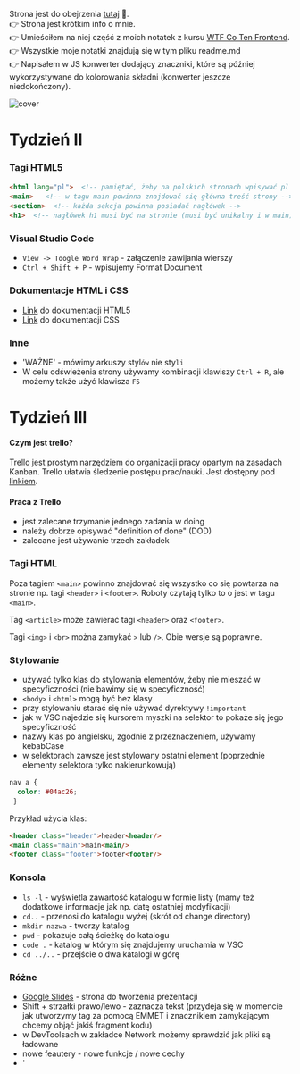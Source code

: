 Strona jest do obejrzenia [tutaj](https://tomaszdanczak.github.io/webpack-homepage-test/) 🚀.   
 👉 Strona jest krótkim info o mnie.   
 👉 Umieściłem na niej część z moich notatek z kursu [WTF Co Ten Frontend](https://cotenfrontend.pl).   
 👉 Wszystkie moje notatki znajdują się w tym pliku readme.md  
 👉 Napisałem w JS konwerter dodający znaczniki, które są później wykorzystywane do kolorowania składni (konwerter jeszcze niedokończony).   

![cover](https://cotenfrontend.pl/img/cover.png)

# Tydzień II

### Tagi HTML5
```html
<html lang="pl">  <!-- pamiętać, żeby na polskich stronach wpisywać pl -->
<main>   <!-- w tagu main powinna znajdować się główna treść strony -->
<section>  <!-- każda sekcja powinna posiadać nagłówek -->
<h1>  <!-- nagłówek h1 musi być na stronie (musi być unikalny i w main) -->    
```
### Visual Studio Code
- `View -> Toogle Word Wrap` - załączenie zawijania wierszy
- `Ctrl + Shift + P` - wpisujemy Format Document
### Dokumentacje HTML i CSS
- [Link](https://www.w3.org/TR/html52/) do dokumentacji HTML5
- [Link](https://www.w3.org/TR/CSS/) do dokumentacji CSS
### Inne
- 'WAŻNE' - mówimy arkuszy styl`ów` nie sty`li`
- W celu odświeżenia strony używamy kombinacji klawiszy `Ctrl + R`, ale możemy także użyć klawisza `F5`

# Tydzień III

#### Czym jest trello?
Trello jest prostym narzędziem do organizacji pracy opartym na zasadach Kanban. Trello ułatwia śledzenie postępu prac/nauki. Jest dostępny pod [linkiem](https://trello.com/).
#### Praca z Trello
- jest zalecane trzymanie jednego zadania w doing
- należy dobrze opisywać "definition of done" (DOD)
- zalecane jest używanie trzech zakładek
### Tagi HTML
Poza tagiem `<main>` powinno znajdować się wszystko co się powtarza na stronie np. tagi `<header>` i `<footer>`. Roboty czytają tylko to o jest w tagu `<main>`.
  
Tag `<article>` może zawierać tagi `<header>` oraz `<footer>`.

Tagi `<img>` i `<br>` można zamykać `>` lub `/>`. Obie wersje są poprawne.
### Stylowanie
- używać tylko klas do stylowania elementów, żeby nie mieszać w specyficzności (nie bawimy się w specyficzność)
- `<body>` i `<html>` mogą być bez klasy
- przy stylowaniu starać się nie używać dyrektywy `!important`
- jak w VSC najedzie się kursorem myszki na selektor to pokaże się jego specyficzność
- nazwy klas po angielsku, zgodnie z przeznaczeniem, używamy kebabCase
- w selektorach zawsze jest stylowany ostatni element (poprzednie elementy selektora tylko nakierunkowują)
```css
nav a {
  color: #04ac26;
 }
 ```

Przykład użycia klas:
```html
<header class="header">header<header/>
<main class="main">main<main/>
<footer class="footer">footer<footer/>
```
### Konsola
- `ls -l` - wyświetla zawartość katalogu w formie listy (mamy też dodatkowe informacje jak np. datę ostatniej modyfikacji)
- `cd..` - przenosi do katalogu wyżej (skrót od change directory)
- `mkdir nazwa` - tworzy katalog
- `pwd` - pokazuje całą ścieżkę do katalogu
- `code .` - katalog w którym się znajdujemy uruchamia w VSC
- `cd ../..` - przejście o dwa katalogi w górę
### Różne
- [Google Slides](https://www.google.com/slides/about/) - strona do tworzenia prezentacji
- Shift + strzałki prawo/lewo - zaznacza tekst (przydeja się w momencie jak utworzymy tag za pomocą EMMET i znacznikiem zamykającym chcemy objąć jakiś fragment kodu)
- w DevToolsach w zakładce Network możemy sprawdzić jak pliki są ładowane
- nowe feautery - nowe funkcje / nowe cechy
- '<script src="main.js"><script/> - umieszczamy przed tagiem zamykającym `<body/>`
- 'console.log(`Nazywam się ${name} i mam ${age} lat`); - template stringi mogą być łamane - łamania są odzwierciedlane w konsoli
- w tagu to samo słowo może być nazwą klasy i id: `<section class="features" id="features"><section/>`

# Tydzień IV
### Stylowanie
- dzięki `display: inline-block`, możemy nadać margines dolny i górny na element liniowy (np. strong)
- `min-height: 100vh` - nadaje elementowy wysokość conajmniej równą wysokości okna przeglądarki
- gdy element dostanie `position: fixed`, to jego szerokość jest "zjadana" (tak jakby był inline-block), trzeba dać mu 100 % szerokości , żeby nic się nie zmieniło. Pamiętać o tym, gdy zmieniamy `<nav>` na fixed (gdy robimy przyklejoną nawigację)
- `position: sticky;` - podobny do fixed, ale element przykleja się do góry strony dopiero jak o nią uderzy (wcześniej normalnie się przewija). Jeszcze nie wszędzie wspierana
- `line-height` - używać, żeby poprawić czytelność wierszy
- sposób na responsywny obrazek:
  ```css
     .image {
          width: 100%;
          max-width: 100px;
          display: block;
     
     }
  ```
 - **floaty** używamy tylko do opływania np. obrazków 
    + gdy jest problem z wychodzeniem elementu opływanego to dać `overflow=hidden`
    + gdy jest problem z podchodzeniem treści do góry to dać `clear: both`
### Przewijanie na górę strony
```html
<header id="top">
  .
  .
  .
<footer>
  <a href="#top" class="top">na górę<a/>
<footer/>
```
```css
  .top {
    position: fixed;
    bottom: 10px;
    left: 10px;
  }
```
### Różne
- używać `block__element--js` dla elementów z którymi robimy coś w js
- nie uczyć się na zapas
- jeżeli przez półgodziny nie umie się czegość zrobić to pytać
- jeżeli jest problem z projektem, to rozpisać go na jak najmniejsze części i następnie je próbować rozwiązać (z rozwiązanych części składać całe rozwiązanie)
- jeżeli nie ma się pomysłu na projekt to znaleźć jakąś organizację pozarządową w mieście i im zrobić oraz rozwijać stronę
- gitlens - rozszerzenie do VSC
- `Ctrl + Alt + F` - zamiana tekstu w VSC - używać jeżeli chcemy np. dodać tę samą klasę do wszystkich akapitów
- `Ctrl + C` - kasuje ostatnie polecenie bez jego wykonywania (w konsoli)

# Tydzień V
### JavaScript
- operator warunkowy
  ```javascript
     (zmienna1 > zmienna2) ? console.log('true'):console.log('false');
     //-----------------------------
     const amIOld = (age > 70) ? "yes":"no";
     
     console.log(amIOld);
  ```
- funkcja strzałkowa
  ```javascript
    const calculateFat = (x) => {
    
    {
    //-----------------------------
    const calculateFat = x => {
    
    {
  ```
- funkcja podmieniająca kontent w elemencie (przyjmuje referencje do elementu i nowy kontent)
  ```javascript
    function createContent(querySelectorContent, content) {
    const element = document.querySelector(querySelectorContent);
    element.innerHTML = content;
    }
    
    createContent('.week-summary__description--js", "Witaj Świecie");
  ```
- zwykła deklaracja funkcji i arrow function
  ```javascript
    function greetOld(age, firstName) {
      console.log(
        `Witaj Drogi Odwiedzający, nazywam się $(firstName) i mam $(age) lata.`
        );
    }
    // Arrow Function
    const greet = (age, firstName) => {
      console.log(
        `Witaj Drogi Odwiedzający, nazywam się $(firstName) i mam $(age) lata.`
        );
    }
  ```
### JavaScript - obiekty
- Obiekt z właściwościami prostymi, metodami, obiektem zagnieżdżonym
```javascript
  const deathStar = {
    diameter: 120000,
    fire: (target) => {
      console.log('${target} destroy`}
    },
    isOperating: true,
    name: "Death Star",
    levels: 357,
    population: 1000,
    isLightOn: true,
    commander: {
      name: "Darth Vader",
      age: 44
    }
  }
```
+ odwołanie się do właściwości obiektu
```javascript
  console.log(deathStar.name)
```
+ wywołanie metody z parametrami
```javascript
  deathStar.fire('Rebel ship');
```
+ odwołanie się do właściwości zagnieżdżonego obiektu (notacja dot)
 ```javascript
  console.log(deathStar.commander.name)
```
+ odwołanie się do właściwości obiektu (notacja bracket)
 ```javascript
  const myProperty = name;
  
  console.log(deathStar[myProperty])
```
+ odwołanie się do właściwości zagnieżdżonego obiektu (notacja dot)
 ```javascript
  const showMeProperty = (myProperty) => {
    console.log(deathStar[myProperty]);
  }
  
  showMeProperty('levels')
```

### Stylowanie
- Tabelą dobrze jest nadać szerokość 100% (domyślnie się nie rozszerzają)
### Różne
- przy goooglowaniu rzeczy najlepiej zaznaczyć zakres do roku wstecz (we frontendzie wiedza szybko się dezaktualizuje)
- używać normalize.css oraz
```css
  *,
  *::after,
  *::before {
    margin: 0;
    padding: 0;
    box-sizing: inherit;
  }

  html {
    // This defines what 1rem is
    font-size: 62.5%; //1rem = 10px; 10px/16px = 62.5%
  }

  body {
    box-sizing: border-box;
    }
  }
```
- wywołanie `console.log(console)` wyświetli w konsoli wszystkie metody i właściwości

  <img src="gh/consolelog.png" width="50%">
  
- sprawdzenie, które rzeczy są pobierane z cache (można wyłączyć cache - `disable cache`). `Ctrl + F5` - twarde odświeżenie (wszystko pobiera na nowo)

  <img src="gh/disable cache.PNG" width="50%">
  
- gdy utknie się z kodem, porozmawiać z kaczuszką ;)

  <img src="gh/duck.PNG" width="30%">

# Tydzień 6

### JavaScript

- #### Switch
```javascript
const myNumber = {name: 'maciek'};

switch(myNumber) {
  case 7: 
    console.log('jestem siódemką');
    break;
  case 9:
    console.log('jestem dziewiątką');
    break;
  default:
    console.log('jestem czymś innym');
}
```
- #### Operator warunkowy zamiast if else
```javascript
  if(32 > 30) {
    console.log("to prawda");
  } else {
    console.log("to nieprawda");
  }
  
  (32 > 30) ? console.log("to prawda") : console.log("to nieprawda");
  
  const result = (32 > 30) ? console.log("to prawda") : console.log("to nieprawda");
```
### Formularze
- #### Formularze: form, input, label
    + według specyfikacji tagi label i input powinny być zamknięte
    ```html
      <p>
        <label for="firstName">Your name:<label/>
        <input id="firstName" name="firstName">
      <p/>
    ```
    + można opakować input w label, albo można nie używać opakowania i użyć atrybutu for (lepsze to pierwsze rozwiązaniem bo łatwiej stylować)
  ```html
    <main>
      <h1>Forms playground<h1/>
      <form>
        <p>
          <label for="firstName">Your name:</label>
          <input id="firstName" name="firstName">
        <p/>
        <p>
          <label>Your last name:
            <input id="lastName" name="lastName">
          </label>
        <p/>
      <form/>
    <main/>
  ```
    + `value` - domyślna uzupełniona wartość inputa, `placeholder` - tekst podpowiedzi
    ```html
      <p>
        <label for="firstName">Your name:<label/>
        <input type="text" value="Maciek" placeholder="Wpisz swoje imię" id="firstName" name="firstName">
      <p/>
    ```
    + stylowanie formularzy według BEM
    ```html
      <form class="form">
        <label for="firstName">Your name:<label/>
        <input class="form__input" type="text" value="Maciek" placeholder="Wpisz swoje imię" id="firstName" name="firstName">
      <form/>
    ```
    ```css
      .form {

      }

      &__input {
        display: block;
        width: 100%;
      }
    ```
- #### Formularze: fieldset, radio, checkbox
   - Element `fieldset` grupuje kontrolki o podobnym przeznaczeniu. Element `legend` zawiera objaśnienie przeznaczenia grupy kontrolek.
   ```html
    <fieldset>
      <legend>Address</legend>
      
      <p>
        <label>Street name:
          <input
             class="form__item"
             id="streetName"
             placeholder="Please enter street name"
             name="streetName"
             />
        </label>
      </p>  
    </fieldset>
    ```
    <img src="gh/fieldset.PNG" width="40%">
    
    - Element `radio` pozwala wybierać jeden element z grupy możliwych opcji

      ```html
        <fieldset>
          <legend>Favourite icecream flavour</legend>
          <p>
              <label><input name="iceCream" type="radio" value="chocolate">Chocolate</label?
          </p>
          <p>
              <label><input name="iceCream" type="radio" value="lemon">Lemon</label?
          </p>
          <p>
              <label><input name="iceCream" type="radio" value="strawberry">Strawberry</label?
          </p>
        </fieldset>
      ```
    <img src="gh/radio.PNG" width="40%">
 #### Formularze: number, range, tel, email, password 
 -  Range - element będący graficznym interfejsem do wprowadzania danych
    ```html
      <input type="range" min="0" max="100" step="5">
    ```
    Sposób na podejrzenie wartości range:
    ```html
      <input
        class="form__item range--js"
        id="range"
        name="range"
        type="range"
        min="0"
        max="100"
        step="20"
      />
    ```
    ```javascript
    const myRange = document.querySelector('.range--js');
    
    myRange.value;
    ```
      
 ### CSS Grid
 
 #### Definiowanie siatki (właściwośi rodzica)
 - `grid-template-columns` - definiuje ilość i rozmiar kolumn
 - `grid-template-rows` - definiuje ilość i rozmiar wierszy
 - `grid-gap` - definiuje odstępy
 #### Funkcje przydatne przy definiowaniu siatki
 - `repeat()`
 - `minmax()`
 #### Rozmieszczenie elementów w siatce (pierwszy sposób)
  ```css
    .main {
      display: grid;
      grid-template-areas: "header header"
                           "article aside"
                           "footer footer";
    }
    
    .header {
      grid-area: header;
    }
  ```
  #### Rozmieszczenie elementów w siatce (drugi sposób)

  ```css
    .header {
      background: hotpink;
      grid-column-start: 2;
      grid-column-end: 4;
      grid-row-start: 1;
      grid-row-end: 3;
    }
  ```
  
 ### Media Queries
   - Mediaqueries muszą być definiowane po podstawowych stylach (mediaqueries nie zwiększają specyficzności)
    
      ```css
        @media screen and (max-width: 600px) {
          body {

          }
        }
      ```
      
   - Chowanie elementu
      ```css
        @media screen and (min-width: 768px) {
          .mobile {
            display: none;
          }
        }
      ```
 ### Eventy
 
  - Elementowi z którym chcemy pracować w JavaScripcie dodać klasę z modyfikatorem `--js`
    ```html
      <button class="action--js">Zmień nagłówek</button>
    ```
  - Pobranie referencji do elementu, wywołane funkcji po zdarzeniu click
    ```javascript
      const myClick = () => {
        console.log('kliknąłeś');
      }
      
      const button = documen.querySelector(".action--js");
      
      button.addEventListener('click', myClick);
    ```
  - Odniesienie się do klikniętego elementu
      ```javascript
      button.addEventListener('click', e=> {
        console.log(e.target);
      });
      ```
### Różne
 - Domyślne style elementów są zależne od systemowych (ikonki są upodobnione do systemowych)
 - Można domyślnie zaznczyć element formularza, poprzez dodanie atrybutu `checked`. Atrybut może mieć wartość (`checked=checked`), ale nie musi
 - `display: block` na label spowoduje, że labele będą nad elementami, które opisują
 - Atrybut `required` nakazuje przeglądarce przeprowadzenie walidacji formularza
 - CSS Grid najlepiej się sprawdza do budowania całych layoutów
 - Flexbox sprawdza się dobrze do pozycjonowania, centrowania elementów wewnątrz innych elementów. Nie używać flexboxa do budowania całych layoutów.
 - `button` - powinien być używany do interakcji na stronie
 - `a` - powinien być używany do nawigacji

# Tydzień VII
 ### Node
 #### Pierwsze kroki
 - Uruchomienie skryptu w node. Należy wejść w konsoli w katalog ze skryptem, a następnie uruchomić
   ```console
    node skrypt.js
   ```
 - Tworzenie pliku package.json. Należy w konsoli wpisać (opcja -y domyślnie uzupełnia)
    ```console
    npm init -y
   ```
    co utworzy
    ```console
     {
      "name": "playground",
      "version": "1.0.0",
      "descripton": "",
      "main": "script.js",
      "scripts": "echo \"Error: no test specified\" &&
     }
    ```
  - Dodanie paczki do projektu
    ```console
     npm install <nazwa_paczki> --save
     npm install <nazwa_paczki> --save-dev
     
     npm install --save normalize.css
    ```
  - Odtworzenie katalogu node_modules
    ```console
      npm install
    ```
### Praca z node-sass
1. Instalacja pakietu
    ```console
    npm install node-sass
    ```
1. Zamiana scss na css
    ```console
    npx node-sass main.scss main.css
    ```
1. Dodanie automatyzacji (śledzenie zmian w plikach scss)
    ```console
    npx node-sass -w main.scss main.css
    ```
1. Dodanie skryptu

1. Wywołanie skryptu
    ```console
    npm run sass
    ```
1. Zmodyfikowanie skryptu (organizacja plików scss i css w katalogach)
    ```console
    "scripts": {
      "sass": "npx node-sass -w scss/msin.scss main.css",
      "test": "echo\"Error: no test specified\" && exit1"
      },
    }
    ```
### Różne
- plik `.gitignore` zawiera nazwy ignorowanych plików i katalogów (np. node_modules)
   


# Tydzień VIII

### Import CSS/SCSS
#### SCSS
```scss
@import "abstracts/variables";
```
#### CDN
```scss
@import "https://cdnjs.cloudflare.com/ajax/libs/normalize/8.0.1/normalize.min.css";
```
### Import / Export JS
Są dwie najpopularniejsze koncepcje modułów: CommonJS oraz ES6 Modules

#### ES6 Modules (proste użycie)
- HTML:
	```html
	<script src="main.js" type="module"></script>
	```
- JS Export (hello.js)
	```javascript
	export const hello = name => {
	    return `Cześć ${name}`;
	}
	```
- JS Import (main.js)
	```javascript
	import {hello} from './hello.js';

	console.log(hello('Tomek'));
	```
#### ES6 Modules (export domyślny)
Export domyślny pozwala na dowolne nazywanie rzeczy które importujemy. Nazwy importu nie podajemy w nawiasach sześciennych. Dzięki exportowi domyślnemu nie musimy się martwić o konflikty w nazwach. 

- Export (tomek.js)
	```javascript
	const tomek = {
	    name: 'Tomek',
	    age: 20
	}
	export default tomek;
	```
- Import (main.js)
	```javascript
	import human from './tomek.js';

	console.log(human);
	```

### WTF Webpack StarterKit - pierwsze uruchomienie

#### Workflow
- Tworzymy Repozytorium na GitHubie: [StarterKit](https://github.com/maciejkorsan/wtf-webpack-starter/generate)
- Klunujemy repozytorium na dysk (uruchamiamy komendę klonowania będąc w katalogu dev) (git clone adres_do_repozytorium)
- Wchodzimy do katalogu z repozytorium (cd nazwa_repozytorium)
- Instalujemy zależności (npm install)
- Kroki wykonywane też przy każdym kolejnym uruchomieniu 
	- Uruchamiamy edytor (code .)
	- Uruchamiamy Server Webpack (npm run start)
	- Strona dostępna pod adresem: http://localhost:8080/

#### Budowa Webpacka
- W katalogu src znajdują się pliki na których pracujemy:

  <img src="gh/8/webpack-hierarchy.PNG" width="20%">
  
	- assets
	- js
	- pages (w którym znajduje się index.html). W pliku index.html nie ma znacznika link do stylów oraz script do skryptów. Ścieżki podajemy względem plików źródłowych a nie serwerowych.
	- scss
- W pliku package.json mamy skonfigurowane trzy skrypty:
	- start (uruchamia serwer w trybie developerskim)
	- build (tworzy katalog wynikowy)
	- publish
### WTF Webpack StarterKit – dodawanie nowych plików, sourcemapy

#### Dodawanie pliku HTML:

- Dodawanie pliku do katalogu pages: 

  <img src="gh/8/webpack-new-file.PNG" width="40%">
  
- Dodanie wpisu do pliku webpack.common.js. Tworzenie nowej instancji wtryczki do HTML. Po dodaniu wpisu trzeba zrestartować serwer. 

	<img src="gh/8/webpack-common-js.PNG" width="100%">

#### Dodawanie pliku JS:
- Plik tworzymy w katalogu src/js. 

  <img src="gh/8/webpack-new-file-js.PNG" width="100%">

- Dodajemy wpis do tablicy (patrz wyżej)

#### Dodawanie styli
- Import styli w pliku index.js 

	<img src="gh/8/import-css-file.PNG" width="100%">
- normalize możemy zainstalować przez npm i zaimportować w pliku ze stylami w następujący sposób:

	```css
	@import "~normalize.css";
	```

### WTF Webpack StarterKit - budowanie projektu i publikacja
- budowanie projektu (utworzenie katalogu dist). Zawartość katalogu dist publikujemy na serwerze.
```console
npm run build
```
- wszystko co znajduje się w katalogu public jest kopiowane bezpośrednio do katalogu dist
- opublikowanie strony na GitHubie za pomocą gh-pages (*tworzy noby branch gh-pages*)
```console
npm run deploy
```
### Custom Properties (zmienne CSS)
#### Definiowanie zmiennych	
```css
:root {
  --small-padding: 8px;
}
```
#### Użycie wartości zmiennej
```css
h1 {
  padding: var(--small-padding);
}
```

# Tydzień IX

### Użycie biblioteki moment w projekcie (homework)

#### Instalacja i przykład użycia
- instalacja biblioteki

	```console
	npm install moment
	```
- import biblioteki w pliku JS
	```javascript
	import moment from 'moment';
	```
- Użycie jakiejś funkcji z bibioteki

	```javascript
	console.log(moment().startOf('day').fromNow());
	```
- [Link](https://momentjs.com/) do dokumentacji biblioteki Moment JS

#### Wstrzyknięcie rezultatu uzyskanego z Moment JS do HTML

HTML:

```html
<p>Od początku dnia minęło:<span class="time--js"></span></p>
```

JS:
```javascript
const timePlaceholder = document.querySelector('.time--js');

timePlaceholder.innerHTML = moment().startOf('day').fromNow();
```

### Dark Mode (homework)

- przykładowa strona z buttonem zmieniającym tryb

	```html
	<main>
	  <h1>Cześć</h1>
	  <p>Lorem ipsum dolor sit amet consectetur, adipisicing elit. Aliquid totam eos, ab sed accusamus laborum facilis neque nihil distinctio officiis dolore nostrum quidem magni laudantium enim repellat nemo praesentium saepe.</p>
	  <button class="mode--js">Zmień tryb</button>
	</main>
	```

- definicja Custom Properties (zmiennych CSS) i przypisanie ich do tła strony i koloru tekstu
	```css
	:root {
	  --background-color: #fefefe;
	  --text-color: #333333;
	}

	body {
	  background: var(--background-color);
	  color: var(--text-color);
	}
	```
- logika Java Script:
	```javascript
	let isDark = false;

	const switchModes = document.querySelector('.mode--js');

	switchModes.addEventListener('click', ()=>{
	  if(isDark) {
	    document.documentElement.style.setProperty('--background-color', '#fefefe');
	    document.documentElement.style.setProperty('--text-color', '#333333');

	    isDark = false;
	  } else {
	    document.documentElement.style.setProperty('--background-color', '#333333');
	    document.documentElement.style.setProperty('--text-color', '#fefefe');

	    isDark = true;
	  }
	})
	```
### Google fonts
- należy wybrać Latin Extended i wpisać zażółć gęślą jaźń żeby łatwo było można odfiltrować tylko te fonty które posiadają wszystkie polskie diakrytyczne znaki

- czcionkę dołączamy do projektu za pomocą import albo link:

	```html
	<style>
	@import url('https://fonts.googleapis.com/css2?family=Lato:ital,wght@0,100;0,400;1,700&display=swap');
	</style>

	<link href="https://fonts.googleapis.com/css2?family=Lato:ital,wght@0,100;0,400;1,700&display=swap" rel="stylesheet">
	```
- użycie czcionki:

	```css
	font-family: 'Lato', sans-serif;
	```
### GIT: branche

- wypisanie gałęzi:
	```console
	git branch
	```
- utworzenie gałęzi:
	```console
	git branch nazwa_gałęzi
	```
- przejście na gałąź:
	```console
	git branch nazwa_gałęzi
	```
- utworzenie gałęzi od razu z przejściem na nią:
	```console
	git branch -b nazwa_gałęzi
	```
- wypchnięcie brancha na GitHuba (użyć git push i skopiować podpowiedź)
	```console
	git push
	git push --set-upstream origin nazwa_brancha
	```
- mergowanie do mastera (trzeba przejść na master)
	```console
	git checkout master
	git branch -b nazwa_gałęzi
	```
- usunięcie gałęzi:
	```console
	git branch -d nazwa_gałęzi
	```

### MARKDOWN
- dodanie odnośnika
	```console
	[nazwa](adres)
	```
- dodanie grafik. W projekcie założyć katalog gh i w nim umieszczać grafiki używane w README.md
	```console
	![Alt obrazka](gh/nazwa_obrazka.png)
	```
Kwafratowe przed okrągłymi. K przed O. KO
- `Wyróżnienie fragmentu tekstu`
	```console
	`tekst`
	```
- *pochylenie tekstu*
	```console
	*tekst*
	```
- **pogrubienie tekstu**
	```console
	**tekst**
	```
- ***pochylenie i pogrubienie tekstu***
	```console
	***tekst***
	```
- żeby zobaczyć podgląd zmian w README.md na GitHubie należy kliknąć zakładkę Preview changes

### JS: Tablice
#### Dodawanie / usuwanie elementów do/z tablicy
- dodanie elementu na końcu
	```javascript
	myArray.push()
	```
- usunięcie elementu z końca
	```javascript
	myArray.pop()
	```
- dodanie elementu na początku
	```javascript
	myArray.unshift()
	```
- usnięcie elementu z końca
	```javascript
	myArray.shift()
	```
- szukanie indeksu elementu
	```javascript
	myArray.indexOf('elem');
	```
- sprawdzanie czy element występuje w tablicy (uważać bo index 0 jest konwertowany na false, a element nieznaleziony -1 na true):
	```javascript
	if(myArray.indexOf('tekst')>=0) {
	  console.log('mam ten element');
	} else {
	  console.log('nie mam elementu :(')
	}
	```
Dwie metody łatwe do pomylenia. Nazwy różnią się tylko małą literą p.

- usuwanie elementów od danej pozycji (metoda działa na indeksie i zakresie). Metoda `zwraca i usuwa !!!` elementy.
	```javascript
	myArray.splice(1,2)
	```
- pobranie n elementów od danej pozycji (metoda działa na indeksach). Metoda tylko `zwraca !!!` elementy.
	```javascript
	const newArray = myArray.slice(2,4)
	```
	
#### Stringi
Stringi zachowują się bardzo podobnie do tablic 
```javascript
const myString = 'Tomek';

console.log(myString[5]);
console.log(myString.length);
```


### JS: Pętle

#### FOR

Warunkiem najczęściej jest wyrażenie ze znakiem mniejszości (mniejsze od jakiejś długości)

```javascript
for(let i = 0; i < 3; i++) {
  console.log('i` +  `wykoananie pętli');
}
```

#### Pętla FOR i tablice

```javascript
const myArray = ['apple','peach', 'plum'];

for(let i = 0; i < myArray.length; i ++) {
 console.log('Pod indeksem ' + i + 'jest element ' + myArray[i])
}
```

#### WHILE

```javascript
let myNumber = 0;

while(myNumber < 10) {
  console.log('hello');
  
  myNumber++;
}
```
#### DO WHILE

```javascript
let n = 9;

do {
  console.log(n);
  n = n + 3;
} while(n < 9);

console.log(n);
```

#### FOR IN (własność in obiekt)

```javascript
const tomek = {
  name: 'tomek',
  age: 20
}

for( let myProperty in tomek) {
  console.log(myProperty);
  console.log(tomek[myProperty]);
}
```

#### FOR OF (element of tablica)

```javascript
const myArray = ['a', 'b', 'c'];

for(let element of myArray) {
  console.log(element);
}
```

### JS: Przechowywanie danych

Wartości Cookies, Local Storage i Session Storage możemy podejrzeć w zakładce Applicatin (devtools -> Application):
(screen)

#### Cookie (są już przestarzałe)

- wyświetlenie ciasteczek
	```javascript
	  console.log(document.cookie);
	```
- ustawienie ciasteczek
	```javascript
	document.cookie = 'name = tomek';
	```
#### Local Storage (żyje do ręcznego wyczyszczenia)

- ustawienei wartości
	```javascript
	localStorage.setItem('human', 'tomek');
	```
- pogranie wartości
	```javascript
	console.log(localStorage.getItem('human'));
	```
- usunięcie wpisu
	```javascript
	localStorage.removeItem('human');
	```
- zapisanie w Local Storage obiektu
	```javascript
	localStorage.setItem('nowyKlucz', JSON.stringify({name: 'tomek'}));
	```
- odczytanie JSON
	```javascript
	const myResult = localStorage.getItem('nowyKlucz');
	
	const myNewObject = JSON.parse(myResult));
	
	myNewObject.newProperty = 'hi';
	
	
	```
#### Session Storage (żyje do zamknięcia zakładki przeglądarki)

Session Storage używamy tak samo jak Local Storege. W wywoładniu używamy sessionStorage.

#### Podstawowy Flow aplikacji korzystającej z Local Storage
HTML
```html
<input class="entry--js">
<button class="action--js">Zapisz</button>
```

JS
```javascript
const entry = localStorage.getItem('entry');
let result = '';

if (entry) {
result = entry;
}

const entryInput = document.querySelector('.entry--js')
entryInput.value = result;

const button = document.querySelector('.action--js')

button.addEventListener('click', ()=> {
localStorage.setItem('entry', entryInput.value)
})

```

# Tydzień X
 ### SVG
 #### Dodawanie svg
 - grafikę w formacie svg możemy dodać do strony za pomocą znacznika <img>:
   ```html
    <img src="plik.svg" alt="logo">
   ```
  - możemy ją także dodać za pomocą znacznika <svg>:
    ```html
    <svg width="100" height="100">
	   <circle cx="50" cy="50" r="40" stroke="green" stroke-width="4" fill="yellow" />
	   Sorry, your browser does not support inline SVG.
    </svg>
    ```
  #### Dodawanie stylowanie dzięki dodaniu klasy
  Dzięki dodaniu grafiki svg znacznikiem svg można dodać klasę do elementów i stylować jak inne elementy html 
  ```html
    <svg width="100" height="100">
      <circle class="element" cx="50" cy="50" r="40" stroke="green" stroke-width="4" fill="yellow" />
      Sorry, your browser does not support inline SVG.
    </svg>
   ```
	
   ```css
	.element {
  		opacity: .5;
  		transition: opacity .3s ease-in;
	}

	.element:hover {
  		opacity: 1;
	}
   ```
#### Animacja grafiki SVG
```css
@keyframes show {
  from {
    opacity: .3;
  }
  to {
    opacity: 1;
  }
}

.animate {
  animation: show .5s ease-in infinite alternate;
}		
```
```html
<svg width="100" height="100">
   <circle class="animate" cx="50" cy="50" r="40" stroke="green" stroke-width="4" fill="yellow" />
   Sorry, your browser does not support inline SVG.
</svg>
```
### Head & OpenGraph
- Brak pozwolenia na powiększanie strony
```html
<meta name="viewport" content="width=device-width, initial-scale=1.0" />
```
- własność description
```html
  <meta name="description" content="My og description of my website">
```
- Open Graph - protokuł opisujący stronę za pomocą tagów meta
```html
   <!-- Title -->
   <meta property="og:title" content="My og title" />
   <!-- OPTIONAL description. 2-4 sentences. -->
   <meta property="og:description" content="My og description of my website" />
   <!-- full url with http(s) ie. https://tomaszdanczak.github.io/webpack-homepage-test/ -->
   <meta property="og:url" content="https://tomaszdanczak.github.io/webpack-homepage-test/" />
   <!-- full url to the image with http(s) ie. https. Facebook suggests at least 1200 x 630. -->
   <meta property="og:image" content="" />
```
#### Różne
- plik favicon.ico umieszczamy w głównym katalogu. Nie trzeba definiować w kodzie odwołania do niego..
- przydatna strona do tworzenia grafik: [www.canva.com](www.canva.com)
- sprawdzanie opisów OG: [www.debug.iframely.com](www.debug.iframely.com)
### WAI, WCAG, A11y, ARIA
- WCAG [https://www.w3.org/WAI/WCAG21/quickref](https://www.w3.org/WAI/WCAG21/quickref)
- A11y [https://www.a11yproject.com](https://www.a11yproject.com)
- Widzialni [https://www.widzialni.pl](https://www.widzialni.pl)

Tworzenie stron (kilka rad odnośnie dostępności)
- Pisz semantycznie
- Trzymaj kontrast
- Dobrze dobieraj kolory
- Unikaj autoplay
- Nie ograniczaj rzeczy czasowo
- Nie usuwaj :focus
- Używaj alt (i kończ opisy kropką!)
- ARIA - dodaje np. opisy pól formularzy, gdy nie mamy label (własność pomaga, gdy korzystamy z aplikacji wspomagających)
### PWA
Należy dołożyć dwa pliki
- manifest.json


# Tydzień XI
### JS: destrukturyzacja i spread operator
#### Destrukturyzacja
- Destrukturyzacja obiektu:
	```javascript
	const person = {name: 'tomek', age: 20}

	console.log(person.name)

	const {name, age} = person; 

	console.log(name);

	person.name = "kamil";

	console.log(name);   // tomek
	console.log(person.name);   // kamil
	```
- Destrukturyzacja tablicy:
	```javascript
	const food =['apple','kiwi','orange'];

	console.log(food);

	const [first, second] = food;

	console.log(first);
	```
#### Spread operator
- Spreaad operator na obiektach (operator "rozsmarowuje" obiekt):
	```javascript
	const person = {
	  name: 'tomek',
	  age: 20
	}

	const address = {
	  city: 'Łowicz',
	  country: 'Poland'
	}

	console.log(person);
	console.log(address);

	const personWithAddress = {
	  ...person,
	  ...address
	}

	console.log(personWithAddress);
	```
- Spread operator na tablicach:
	```javascript
	const fruits = ['apple','kiwi','orange'];
	const drinks = ['water','juice','beer'];

	console.log(fruits);
	console.log(drinks);

	const fruidsAndDrinks = ["banana", ...fruits, "plum", ...drinks, "milk"];
	console.log(fruidsAndDrinks);
	```
### API - POSTMAN

Link do pobrania [POSTMANA](https://www.postman.com/downloads/).

#### Użycie API Githuba
- Dostęp do API:
- Wyświetlenie publicznych repozytoriów użytkownika:
- Użycie zapytania w POSTMAN
- Dodanie parametrów do zapytania:

### JS: Fetch API

#### PROMISE - szablon (console.log może się wywołać przed promisem, działa asynhronicznie)
```javascript
something()
  .then((response)=> {
  // do something
  }).catch((error)=> {
  // 
  })
  
console.log("test")

```
	
#### FETCH - szablon	
```javascript
fetch("https://api.github.com/users/tomaszdanczak/repos")
.then(resp => resp.json())
.then(resp => {
  // w resp mamy jsona z odpowiedzią
  console.log(resp);
})
.catch(error => {
  console.log(error)
})

```

#### Praktyczne użycie FETCH

Javascript:
```javascript
fetch("https://api.github.com/users/tomaszdanczak/repos")
.then(resp => resp.json())
.then(resp => {
  // w resp mamy jsona z odpowiedzią
  for (let repo of resp) {
    const {name, html_url} = repo;
    const repositoryList = document.querySelector('.list--js');
    const myTemplate = `<li>
${name} <a href="${html_url}" title="link do repozytorium ${name} na githubie">link do githuba</a>
</li>`;
    repositoryList.innerHTML += myTemplate;
    }
})
.catch(error => {
  console.log('nie udało się pobrać');
})
```

Html:
```html
<main>
  <h1>Moje repozytoria</h1>
  <ul class="list--js">
    
  </ul>
</main>
```

# Tydzień XII
### Multimedia
#### Audio:
```html
<audio src="https://file-examples.com/wp-content/uploads/2017/11/file_example_MP3_700KB.mp3" controls></audio>
```
#### Video (używać MP4)
```html
<video src="https://download.blender.org/peach/bigbuckbunny_movies/BigBuckBunny_320x180.mp4" controls></video>
```

#### Sterowanie audio i video za pomocą JavaScriptu (simple player):
HTML:
```html
<video  class="video video--js" src="https://download.blender.org/peach/bigbuckbunny_movies/BigBuckBunny_320x180.mp4" controls></video>
  
<button class="play play--js">play</button>
<button class="pause pause--js">pause</button>
<button class="stop stop--js">stop</button>
```
JavaScript:
```javascript
const video = document.querySelector(".video--js");
const playButton = document.querySelector(".play--js");
const pauseButton = document.querySelector(".pause--js");
const stopButton = document.querySelector(".stop--js");

playButton.addEventListener("click", e=>{
  video.play();
})

pauseButton.addEventListener("click", e=>{
  video.pause();
})

stopButton.addEventListener("click", e=>{
  video.pause();
  video.currentTime = 0;
})
```
#### Youtube
```html
<iframe width="560" height="315" src="https://www.youtube.com/embed/oWHaDSeIY7M" frameborder="0" allow="accelerometer; autoplay; encrypted-media; gyroscope; picture-in-picture" allowfullscreen></iframe>
```

### Frameworki CSS
#### [Bootstrap](https://getbootstrap.com/)
- [Grid Example](https://getbootstrap.com/docs/4.5/examples/grid/#containers)
- [Forms](https://getbootstrap.com/docs/4.5/components/forms/)
- Starter template:
	```html
	<!doctype html>
	<html lang="en">
	  <head>
	    <!-- Required meta tags -->
	    <meta charset="utf-8">
	    <meta name="viewport" content="width=device-width, initial-scale=1, shrink-to-fit=no">

	    <!-- Bootstrap CSS -->
	    <link rel="stylesheet" href="https://stackpath.bootstrapcdn.com/bootstrap/4.5.0/css/bootstrap.min.css" integrity="sha384-9aIt2nRpC12Uk9gS9baDl411NQApFmC26EwAOH8WgZl5MYYxFfc+NcPb1dKGj7Sk" crossorigin="anonymous">

	    <title>Hello, world!</title>
	  </head>
	  <body>
	    <h1>Hello, world!</h1>

	    <!-- Optional JavaScript -->
	    <!-- jQuery first, then Popper.js, then Bootstrap JS -->
	    <script src="https://code.jquery.com/jquery-3.5.1.slim.min.js" integrity="sha384-DfXdz2htPH0lsSSs5nCTpuj/zy4C+OGpamoFVy38MVBnE+IbbVYUew+OrCXaRkfj" crossorigin="anonymous"></script>
	    <script src="https://cdn.jsdelivr.net/npm/popper.js@1.16.0/dist/umd/popper.min.js" integrity="sha384-Q6E9RHvbIyZFJoft+2mJbHaEWldlvI9IOYy5n3zV9zzTtmI3UksdQRVvoxMfooAo" crossorigin="anonymous"></script>
	    <script src="https://stackpath.bootstrapcdn.com/bootstrap/4.5.0/js/bootstrap.min.js" integrity="sha384-OgVRvuATP1z7JjHLkuOU7Xw704+h835Lr+6QL9UvYjZE3Ipu6Tp75j7Bh/kR0JKI" crossorigin="anonymous"></script>
	  </body>
	</html>
	```
#### [tailwindcss](https://tailwindcss.com/)

### CSS ~ + > []
- (+)  selektor bezpośredniego rodzeństwa (dokładnie za)
- (~) selektor ogólnego rodzeństwa
- (>) selektor bezpośredniego dziecka
- [attr=value] selektor atrybutu
	+ [href] - wybiera wszystkie elementy z atrybutem href
	+ [href="site.html"] - wyszukuje dokłądnej wartości
	+ Linki zawierające coś
		+ [href*="https"] - wyszukuje fragmen tekstu (wartość musi się gdzieś znaleźć)
		+ [href^="https"] - dopasowuje wartość atrybutu rozpoczynającą się od https
		+ [href$="pdf"] - dopasowuje wartość atrybutu kończącą się na pdf
- [CSS Diner](https://flukeout.github.io/)

### Licencje, grafiki, materiały
#### Licencje
- [MIT License](https://tldrlegal.com/license/mit-license)
- [Creative Commons CC0](https://tldrlegal.com/license/creative-commons-cc0-1.0-universal)
#### Lista stron z darmowymi materiałami
- [undraw.co](https://undraw.co/illustrations)
- [flaticon.com](https://www.flaticon.com/)
- [drawkit.io](https://www.drawkit.io/)
- [unsplash.com](https://unsplash.com/)
- [pixabay.com](https://pixabay.com/)
- [CC Search](https://ccsearch.creativecommons.org/)

### Różne
- user.github.io (można utworzyć repozytorium o takiej nazwie, będzie dostępne pod takim samym linkiem jak nazwa)
- uzupełnić sekcję About każdeg repozytorium uzupełnić adresy do repozytoriów)
uzupełnić 
- mail:
  ```html
	<a href="mailto:tomaszdanczak@gmail.com">napisz do mnie</a>
  ```
- tel:
  ```html
	<a href="tel:+48123123123">zadzwoń</a>
  ```
